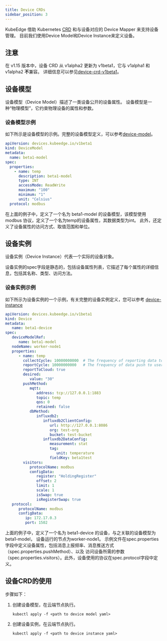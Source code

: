 ```yaml
---
title: Device CRDs
sidebar_position: 3
---
```


KubeEdge 借助 Kubernetes [CRD](https://kubernetes.io/docs/concepts/extend-kubernetes/api-extension/custom-resources/#customresourcedefinitions) 和与设备对应的 Device Mapper 来支持设备管理。
目前我们使用Device Model和Device Instance来定义设备。

## 注意

在 v1.15 版本中，设备 CRD 从 v1alpha2 更新为 v1beta1，它与 v1alpha1 和 v1alpha2 **不**兼容。
详细信息可以参见[device-crd-v1beta1](https://github.com/kubeedge/kubeedge/blob/master/docs/proposals/device-crd-v1beta1.md)。

## 设备模型

设备模型（Device Model）描述了一类设备公开的设备属性。 设备模型是一种“物理模型”，它约束物理设备的属性和参数。

### 设备模型示例
如下所示是设备模型的示例。完整的设备模型定义，可以参考[device-model](https://github.com/kubeedge/kubeedge/blob/master/build/crds/devices/devices_v1beta1_devicemodel.yaml)。
```yaml
apiVersion: devices.kubeedge.io/v1beta1
kind: DeviceModel
metadata:
  name: beta1-model
spec:
  properties:
    - name: temp
      description: beta1-model
      type: INT
      accessMode: ReadWrite
      maximum: "100"
      minimum: "1"
      unit: "Celsius"
  protocol: modbus
```
在上面的例子中，定义了一个名为 beta1-model 的设备模型，该模型使用 modbus 协议，定义了一个名为temp的设备属性，其数据类型为int。
此外，还定义了设备属性的访问方式、取值范围和单位。

## 设备实例

设备实例（Device Instance）代表一个实际的设备对象。

设备实例的spec字段是静态的，包括设备属性列表，它描述了每个属性的详细信息，包括其名称、类型、访问方法。

### 设备实例示例
如下所示为设备实例的一个示例，有关完整的设备实例定义，您可以参考 [device-instance](https://github.com/kubeedge/kubeedge/blob/master/build/crds/devices/devices_v1beta1_device.yaml)
```yaml
apiVersion: devices.kubeedge.io/v1beta1
kind: Device
metadata:
   name: beta1-device
spec:
   deviceModelRef:
      name: beta1-model
   nodeName: worker-node1
   properties:
      - name: temp
        collectCycle: 10000000000  # The frequency of reporting data to the cloud, once every 10 seconds
        reportCycle: 10000000000   # The frequency of data push to user applications or databases, once every 10 seconds
        reportToCloud: true
        desired:
           value: "30"
        pushMethod:
           mqtt:
              address: tcp://127.0.0.1:1883
              topic: temp
              qos: 0
              retained: false
           dbMethod:
              influxdb2:
                 influxdb2ClientConfig:
                    url: http://127.0.0.1:8086
                    org: test-org
                    bucket: test-bucket
                 influxdb2DataConfig:
                    measurement: stat
                    tag:
                       unit: temperature
                    fieldKey: beta1test
        visitors:
           protocolName: modbus
           configData:
              register: "HoldingRegister"
              offset: 2
              limit: 1
              scale: 1
              isSwap: true
              isRegisterSwap: true
   protocol:
      protocolName: modbus
      configData:
         ip: 172.17.0.3
         port: 1502

```

上面的例子中，定义了一个名为 beta1-device 的设备，与之关联的设备模型为 beta1-model， 设备运行的节点为worker-node1。
示例文件在spec.properties字段中定义设备属性，包括消息上报频率、消息推送方式（spec.properties.pushMethod）、以及
访问设备所需的参数（spec.properties.visitors）。此外，设备使用的协议在spec.protocol字段中定义。

## 设备CRD的使用

步骤如下：

1. 创建设备模型，在云端节点执行。

    ```shell
    kubectl apply -f <path to device model yaml>
    ```

2. 创建设备实例，在云端节点执行。
    
    ```shell
    kubectl apply -f <path to device instance yaml>
    ```

